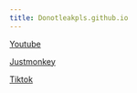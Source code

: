 ```yaml
---
title: Donotleakpls.github.io
--- 
```

 

  [Youtube](https://www.youtube.com)


 [Justmonkey](Https://justmonkey.vercel.app)


 [Tiktok](Https://tiktok.com)
<script>
[Drift Chase](https://scratch.mit.edu/projects/809816554/)

